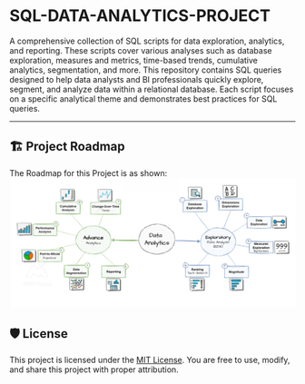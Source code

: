 # SQL-DATA-ANALYTICS-PROJECT
A comprehensive collection of SQL scripts for data exploration, analytics, and reporting. These scripts cover various analyses such as database exploration, measures and metrics, time-based trends, cumulative analytics, segmentation, and more.
This repository contains SQL queries designed to help data analysts and BI professionals quickly explore, segment, and analyze data within a relational database. Each script focuses on a specific analytical theme and demonstrates best practices for SQL queries.

---
## 🏗️ Project Roadmap

The Roadmap for this Project is as shown:
![Roadmap](docs/Project_Roadmap.png)

## 🛡️ License

This project is licensed under the [MIT License](LICENSE). You are free to use, modify, and share this project with proper attribution.
